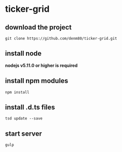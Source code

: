 # ticker-grid

## download the project
```
git clone https://github.com/denm80/ticker-grid.git
```

## install node

**nodejs v5.11.0 or higher is required**

## install npm modules
```
npm install
```

## install .d.ts files
```
tsd update --save
```

## start server
```
gulp
```
